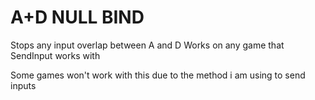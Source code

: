 # A+D NULL BIND

Stops any input overlap between A and D
Works on any game that SendInput works with

Some games won't work with this due to the method i am using to send inputs
